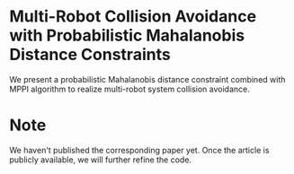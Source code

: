 # Multi-Robot Collision Avoidance with Probabilistic Mahalanobis Distance Constraints
We present a probabilistic Mahalanobis distance constraint combined with MPPI algorithm to realize multi-robot system collision avoidance.

# Note
We haven't published the corresponding paper yet. Once the article is publicly available, we will further refine the code.
